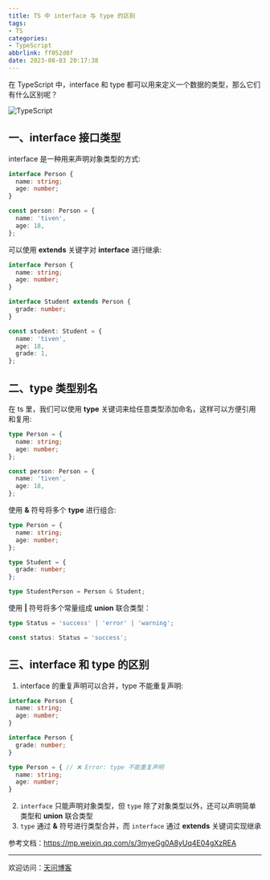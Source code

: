 ```yaml
---
title: TS 中 interface 与 type 的区别
tags:
- TS
categories:
- TypeScript
abbrlink: ff052d0f
date: 2023-08-03 20:17:38
---
```


在 TypeScript 中，interface 和 type 都可以用来定义一个数据的类型，那么它们有什么区别呢？

![TypeScript](https://tiven.cn/static/img/img-ts-01-Xyj6BEm7dx6FDpFKrbJGp.jpg)

[//]: # (<!-- more -->)

## 一、interface 接口类型

interface 是一种用来声明对象类型的方式:

```typescript
interface Person {
  name: string;
  age: number;
}

const person: Person = {
  name: 'tiven',
  age: 18,
};
```

可以使用 **extends** 关键字对 **interface** 进行继承:

```typescript
interface Person {
  name: string;
  age: number;
}

interface Student extends Person {
  grade: number;
}

const student: Student = {
  name: 'tiven',
  age: 18,
  grade: 1,
};
```

## 二、type 类型别名

在 ts 里，我们可以使用 **type** 关键词来给任意类型添加命名，这样可以方便引用和复用:

```typescript
type Person = {
  name: string;
  age: number;
};

const person: Person = {
  name: 'tiven',
  age: 18,
};
```

使用 **&** 符号将多个 **type** 进行组合:

```typescript
type Person = {
  name: string;
  age: number;
};

type Student = {
  grade: number;
};

type StudentPerson = Person & Student;
```

使用 **|** 符号将多个常量组成 **union** 联合类型：

```typescript
type Status = 'success' | 'error' | 'warning';

const status: Status = 'success';
```

## 三、interface 和 type 的区别

1. interface 的重复声明可以合并，type 不能重复声明:

```typescript
interface Person {
  name: string;
  age: number;
}

interface Person {
  grade: number;
}

type Person = { // ❌ Error: type 不能重复声明
  name: string;
  age: number;
}
```

2. `interface` 只能声明对象类型，但 `type` 除了对象类型以外，还可以声明简单类型和 **union** 联合类型
3. `type` 通过 **&** 符号进行类型合并，而 `interface` 通过 **extends** 关键词实现继承


参考文档：https://mp.weixin.qq.com/s/3myeGg0A8yUq4E04gXzREA

---

欢迎访问：[天问博客](https://tiven.cn/p/ff052d0f/ "天问博客-专注于大前端技术")

